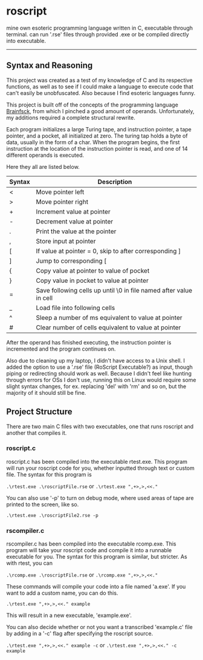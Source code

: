# roscript
mine own esoteric programming language written in C, executable through terminal. can run '.rse' files through provided .exe or be compiled directly into executable. 

---

## Syntax and Reasoning
This project was created as a test of my knowledge of C and its respective functions, as well as to see if I could make a language to execute code that can't easily be unobfuscated. 
Also because I find esoteric languages funny.

This project is built off of the concepts of the programming language [Brainfsck](https://en.wikipedia.org/wiki/Brainfuck), from which I pinched a good amount of operands. Unfortunately, my additions required a complete structural rewrite. 

Each program initializes a large Turing tape, and instruction pointer, a tape pointer, and a pocket, all initialized at zero. The turing tap holds a byte of data, usually in the form of a char. When the program begins, the first instruction at the location of the instruction pointer is read, and one of 14 different operands is executed.

Here they all are listed below.

| Syntax      | Description |
| ----------- | ----------- |
| <           | Move pointer left       |
| >   | Move pointer right        |
| + | Increment value at pointer |
| - | Decrement value at pointer 
| .| Print the value at the pointer|
| , | Store input at pointer|
| \[| If value at pointer = 0, skip to after corresponding ]|
| ]| Jump to corresponding \[|
| {| Copy value at pointer to value of pocket|
| }| Copy value in pocket to value at pointer|
| =| Save following cells up until \0 in file named after value in cell|
| \_| Load file into following cells|
| ^| Sleep a number of ms equivalent to value at pointer|
| #| Clear number of cells equivalent to value at pointer|

After the operand has finished executing, the instruction pointer is incremented and the program continues on.

Also due to cleaning up my laptop, I didn't have access to a Unix shell. I added the option to use a '.rse' file (RoScript Executable?) as input, though piping or redirecting should work as well. Because I didn't feel like hunting through errors for OSs I don't use, running this on Linux would require some slight syntax changes, for ex. replacing 'del' with 'rm' and so on, but the majority of it should still be fine.

## Project Structure
There are two main C files with two executables, one that runs roscript and another that compiles it.

### roscript.c
roscript.c has been compiled into the executable rtest.exe. This program will run your roscript code for you, whether inputted through text or custom file. The syntax for this program is

`.\rtest.exe .\roscriptFile.rse`
or
`.\rtest.exe ",+>,>,<<."`

You can also use '-p' to turn on debug mode, where used areas of tape are printed to the screen, like so. 

`.\rtest.exe .\roscriptFile2.rse -p`

### rscompiler.c
rscompiler.c has been compiled into the executable rcomp.exe. This program will take your roscript code and compile it into a runnable executable for you. The syntax for this program is similar, but stricter. As with rtest, you can

`.\rcomp.exe .\roscriptFile.rse` or `.\rcomp.exe ",+>,>,<<."`

These commands will compile your code into a file named 'a.exe'. If you want to add a custom name, you can do this. 

`.\rtest.exe ",+>,>,<<." example`

This will result in a new executable, 'example.exe'.

You can also decide whether or not you want a transcribed 'example.c' file by adding in a '-c' flag after specifying the roscript source.

`.\rtest.exe ",+>,>,<<." example -c` or `.\rtest.exe ",+>,>,<<." -c example`




